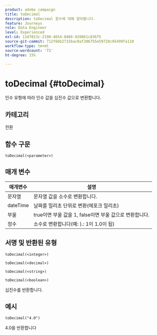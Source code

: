 ```yaml
---
product: adobe campaign
title: toDecimal
description: toDecimal 함수에 대해 알아봅니다.
feature: Journeys
role: Data Engineer
level: Experienced
exl-id: 11d7013c-2190-4654-8466-920861c836f5
source-git-commit: 712f66b2715bac0af206755e59728c95499fa110
workflow-type: tm+mt
source-wordcount: '71'
ht-degree: 15%

---
```


# toDecimal {#toDecimal}

인수 유형에 따라 인수 값을 십진수 값으로 변환합니다.

## 카테고리

전환

## 함수 구문

`toDecimal(<parameter>)`

## 매개 변수

| 매개변수 | 설명 |
|--- |--- |
| 문자열 | 문자열 값을 소수로 변환합니다. |
| dateTime | 날짜를 밀리초 단위로 변환(에포크 밀리초) |
| 부울 | true이면 부울 값을 1, false이면 부울 값으로 변환합니다. |
| 정수 | 소수로 변환합니다(예: ).: 1이 1.0이 됨) |

## 서명 및 반환된 유형

`toDecimal(<integer>)`

`toDecimal(<decimal>)`

`toDecimal(<string>)`

`toDecimal(<boolean>)`

십진수를 반환합니다.

## 예시

`toDecimal("4.0")`

4.0을 반환합니다
